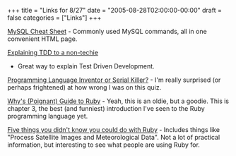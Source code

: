 +++
title = "Links for 8/27"
date = "2005-08-28T02:00:00-00:00"
draft = false
categories = ["Links"]
+++

[MySQL Cheat Sheet](http://nparikh.freeshell.org/unix/mysql.php) -
Commonly used MySQL commands, all in one convenient HTML page.

[Explaining TDD to a
non-techie](http://www.agileprogrammer.com/oneagilecoder/archive/2005/03/28/3083.aspx)
- Great way to explain Test Driven Development.

[Programming Language Inventor or Serial
Killer?](http://www.malevole.com/mv/misc/killerquiz/) - I'm really
surprised (or perhaps frightened) at how wrong I was on this quiz.

[Why's (Poignant) Guide to
Ruby](http://poignantguide.net/ruby/chapter-3.html) - Yeah, this is an
oldie, but a goodie. This is chapter 3, the best (and funniest)
introduction I've seen to the Ruby programming language yet.

[Five things you didn't know you could do with
Ruby](http://www.devsource.com/article2/0,1759,1778695,00.asp) -
Includes things like "Process Satellite Images and Meteorological Data".
Not a lot of practical information, but interesting to see what people
are using Ruby for.

